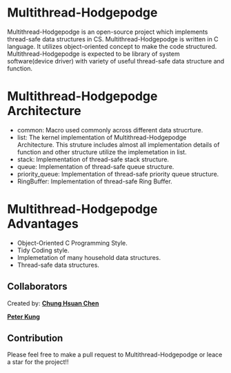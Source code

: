 # Multithread-Hodgepodge

Multithread-Hodgepodge is an open-source project which implements thread-safe data structures in CS.
Multithread-Hodgepodge is written in C language. It utilizes object-oriented concept to make the code structured.
Multithread-Hodgepodge is expected to be library of system software(device driver) with variety of useful thread-safe data structure and function.


# Multithread-Hodgepodge Architecture
- common: Macro used commonly across different data strucrture.
- list: The kernel implementation of Multithread-Hodgepodge Architecture. This struture includes almost all implementation details of function and other structure utilize the implemetation in list.
- stack: Implementation of thread-safe stack structure.
- queue: Implementation of thread-safe queue structure.
- priority_queue: Implementation of thread-safe priority queue structure.
- RingBuffer: Implementation of thread-safe Ring Buffer.

# Multithread-Hodgepodge Advantages
- Object-Oriented C Programming Style.
- Tidy Coding style.
- Implemetation of many household data structures.
- Thread-safe data structures.

## Collaborators
Created by:
[**Chung Hsuan Chen**](https://github.com/ChungHsuanChen)

[**Peter Kung**](https://github.com/Peter-Kung)

## Contribution
Please feel free to make a pull request to Multithread-Hodgepodge or leace a star for the project!!